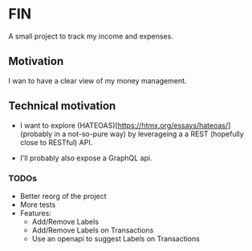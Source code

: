 # FIN

A small project to track my income and expenses.


## Motivation
I wan to have a clear view of my money management.


## Technical motivation
- I want to explore (HATEOAS)[https://htmx.org/essays/hateoas/] (probably in a not-so-pure way)
by leverageing a a REST (hopefully close to RESTful) API.

- I'll probably also expose a GraphQL api.


### TODOs
- Better reorg of the project
- More tests
- Features:
  - Add/Remove Labels
  - Add/Remove Labels on Transactions
  - Use an openapi to suggest Labels on Transactions
